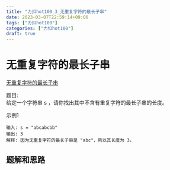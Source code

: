 ```yaml
---
title: "力扣hot100_3_无重复字符的最长子串"
date: 2023-03-07T22:59:14+09:00
tags: ["力扣hot100"]
categories: ["力扣hot100"]
draft: true
---
```


# 无重复字符的最长子串
[无重复字符的最长子串](https://leetcode.cn/problems/longest-substring-without-repeating-characters/?favorite=2cktkvj)

题目:  
给定一个字符串 s ，请你找出其中不含有重复字符的最长子串的长度。


示例1
```text
输入: s = "abcabcbb"
输出: 3 
解释: 因为无重复字符的最长子串是 "abc"，所以其长度为 3。
```

## 题解和思路


```c++

```